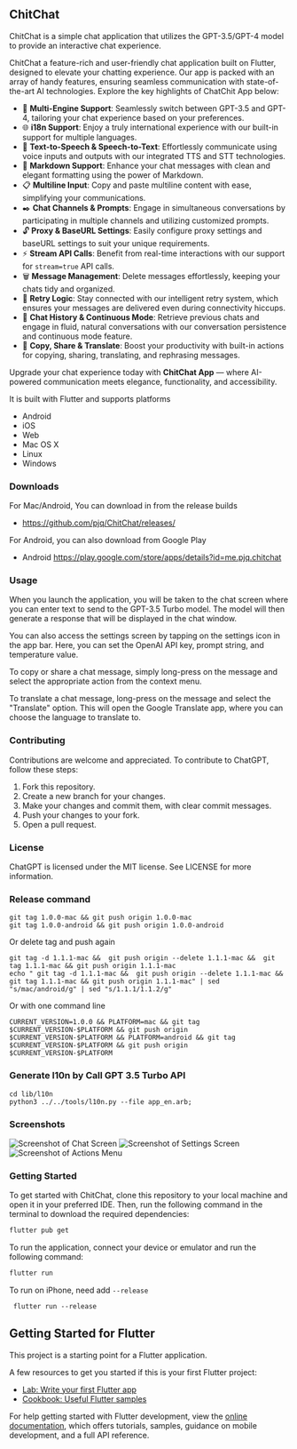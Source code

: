 ## ChitChat

ChitChat is a simple chat application that utilizes the GPT-3.5/GPT-4 model to provide an interactive
chat experience.

ChitChat a feature-rich and user-friendly chat application built on Flutter, designed to elevate your chatting experience. Our app is packed with an array of handy features, ensuring seamless communication with state-of-the-art AI technologies. Explore the key highlights of ChatChit App below:

- :arrows_counterclockwise: **Multi-Engine Support**: Seamlessly switch between GPT-3.5 and GPT-4, tailoring your chat experience based on your preferences.
- :globe_with_meridians: **i18n Support**: Enjoy a truly international experience with our built-in support for multiple languages.
- :speech_balloon: **Text-to-Speech & Speech-to-Text**: Effortlessly communicate using voice inputs and outputs with our integrated TTS and STT technologies.
- :page_with_curl: **Markdown Support**: Enhance your chat messages with clean and elegant formatting using the power of Markdown.
- :clipboard: **Multiline Input**: Copy and paste multiline content with ease, simplifying your communications.
- :black_nib: **Chat Channels & Prompts**: Engage in simultaneous conversations by participating in multiple channels and utilizing customized prompts.
- :unlock: **Proxy & BaseURL Settings**: Easily configure proxy settings and baseURL settings to suit your unique requirements.
- :zap: **Stream API Calls**: Benefit from real-time interactions with our support for `stream=true` API calls.
- :wastebasket: **Message Management**: Delete messages effortlessly, keeping your chats tidy and organized.
- :repeat: **Retry Logic**: Stay connected with our intelligent retry system, which ensures your messages are delivered even during connectivity hiccups.
- :bookmark_tabs: **Chat History & Continuous Mode**: Retrieve previous chats and engage in fluid, natural conversations with our conversation persistence and continuous mode feature.
- :incoming_envelope: **Copy, Share & Translate**: Boost your productivity with built-in actions for copying, sharing, translating, and rephrasing messages.

Upgrade your chat experience today with **ChitChat App** — where AI-powered communication meets elegance, functionality, and accessibility.

It is built with Flutter and supports platforms
- Android
- iOS
- Web
- Mac OS X
- Linux
- Windows

### Downloads
For Mac/Android, You can download in from the release builds
- https://github.com/pjq/ChitChat/releases/

For Android, you can also download from Google Play
- Android https://play.google.com/store/apps/details?id=me.pjq.chitchat





### Usage

When you launch the application, you will be taken to the chat screen where you can enter text to
send to the GPT-3.5 Turbo model. The model will then generate a response that will be displayed in
the chat window.

You can also access the settings screen by tapping on the settings icon in the app bar. Here, you
can set the OpenAI API key, prompt string, and temperature value.

To copy or share a chat message, simply long-press on the message and select the appropriate action
from the context menu.

To translate a chat message, long-press on the message and select the "Translate" option. This will
open the Google Translate app, where you can choose the language to translate to.

### Contributing

Contributions are welcome and appreciated. To contribute to ChatGPT, follow these steps:

1. Fork this repository.
2. Create a new branch for your changes.
3. Make your changes and commit them, with clear commit messages.
4. Push your changes to your fork.
5. Open a pull request.

### License

ChatGPT is licensed under the MIT license. See LICENSE for more information.

### Release command

```shell
git tag 1.0.0-mac && git push origin 1.0.0-mac
git tag 1.0.0-android && git push origin 1.0.0-android
```

Or delete tag and push again
```shell
git tag -d 1.1.1-mac &&  git push origin --delete 1.1.1-mac &&  git tag 1.1.1-mac && git push origin 1.1.1-mac
echo " git tag -d 1.1.1-mac &&  git push origin --delete 1.1.1-mac &&  git tag 1.1.1-mac && git push origin 1.1.1-mac" | sed "s/mac/android/g" | sed "s/1.1.1/1.1.2/g"
```

Or with one command line
```shell
CURRENT_VERSION=1.0.0 && PLATFORM=mac && git tag $CURRENT_VERSION-$PLATFORM && git push origin $CURRENT_VERSION-$PLATFORM && PLATFORM=android && git tag $CURRENT_VERSION-$PLATFORM && git push origin $CURRENT_VERSION-$PLATFORM
```

### Generate l10n by Call GPT 3.5 Turbo API

```shell
cd lib/l10n
python3 ../../tools/l10n.py --file app_en.arb;
```


### Screenshots

![Screenshot of Chat Screen](screenshots/chat.png)
![Screenshot of Settings Screen](screenshots/settings.png)
![Screenshot of Actions Menu](screenshots/actions.png)

### Getting Started

To get started with ChitChat, clone this repository to your local machine and open it in your
preferred IDE. Then, run the following command in the terminal to download the required
dependencies:

```bash
flutter pub get
```

To run the application, connect your device or emulator and run the following command:

```bash
flutter run
```

To run on iPhone, need add `--release`
```shell
 flutter run --release
```

## Getting Started for Flutter
This project is a starting point for a Flutter application.

A few resources to get you started if this is your first Flutter project:

- [Lab: Write your first Flutter app](https://docs.flutter.dev/get-started/codelab)
- [Cookbook: Useful Flutter samples](https://docs.flutter.dev/cookbook)

For help getting started with Flutter development, view the
[online documentation](https://docs.flutter.dev/), which offers tutorials,
samples, guidance on mobile development, and a full API reference.
